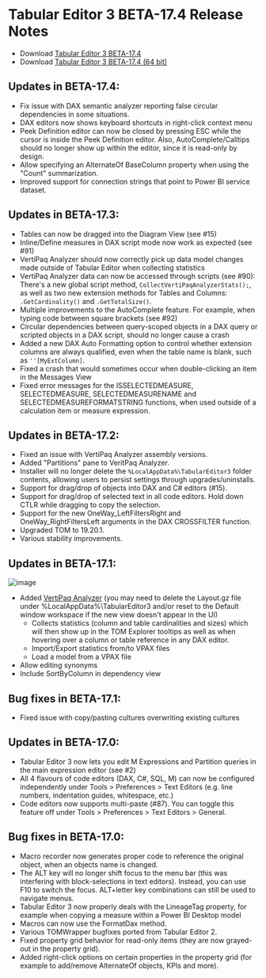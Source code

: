 # Tabular Editor 3 BETA-17.4 Release Notes

- Download [Tabular Editor 3 BETA-17.4](https://cdn.tabulareditor.com/files/TabularEditor.3.BETA-17.4.x86.msi)
- Download [Tabular Editor 3 BETA-17.4 (64 bit)](https://cdn.tabulareditor.com/files/TabularEditor.3.BETA-17.4.x64.msi)

## Updates in BETA-17.4:

- Fix issue with DAX semantic analyzer reporting false circular dependencies in some situations.
- DAX editors now shows keyboard shortcuts in right-click context menu
- Peek Definition editor can now be closed by pressing ESC while the cursor is inside the Peek Definition editor. Also, AutoComplete/Calltips should no longer show up within the editor, since it is read-only by design.
- Allow specifying an AlternateOf BaseColumn property when using the "Count" summarization.
- Improved support for connection strings that point to Power BI service dataset.

## Updates in BETA-17.3:

- Tables can now be dragged into the Diagram View (see #15)
- Inline/Define measures in DAX script mode now work as expected (see #91)
- VertiPaq Analyzer should now correctly pick up data model changes made outside of Tabular Editor when collecting statistics
- VertiPaq Analyzer data can now be accessed through scripts (see #90): There's a new global script method, `CollectVertiPaqAnalyzerStats();`, as well as two new extension methods for Tables and Columns: `.GetCardinality()` and `.GetTotalSize()`.
- Multiple improvements to the AutoComplete feature. For example, when typing code between square brackets (see #92)
- Circular dependencies between query-scoped objects in a DAX query or scripted objects in a DAX script, should no longer cause a crash
- Added a new DAX Auto Formatting option to control whether extension columns are always qualified, even when the table name is blank, such as `''[MyExtColumn]`.
- Fixed a crash that would sometimes occur when double-clicking an item in the Messages View
- Fixed error messages for the ISSELECTEDMEASURE, SELECTEDMEASURE, SELECTEDMEASURENAME and SELECTEDMEASUREFORMATSTRING functions, when used outside of a calculation item or measure expression.

## Updates in BETA-17.2:

- Fixed an issue with VertiPaq Analyzer assembly versions.
- Added "Partitions" pane to VeritPaq Analyzer.
- Installer will no longer delete the `%LocalAppData%\TabularEditor3` folder contents, allowing users to persist settings through upgrades/uninstalls.
- Support for drag/drop of objects into DAX and C# editors (#15).
- Support for drag/drop of selected text in all code editors. Hold down CTLR while dragging to copy the selection.
- Support for the new OneWay_LeftFiltersRight and OneWay_RightFiltersLeft arguments in the DAX CROSSFILTER function.
- Upgraded TOM to 19.20.1.
- Various stability improvements.

## Updates in BETA-17.1:

![image](https://user-images.githubusercontent.com/8976200/112887423-762b9900-90d3-11eb-8248-d9da55fe8fe3.png)

- Added [VertiPaq Analyzer](https://www.sqlbi.com/tools/vertipaq-analyzer/) (you may need to delete the Layout.gz file under %LocalAppData%\TabularEditor3 and/or reset to the Default window workspace if the new view doesn't appear in the UI)
  - Collects statistics (column and table cardinalities and sizes) which will then show up in the TOM Explorer tooltips as well as when hovering over a column or table reference in any DAX editor.
  - Import/Export statistics from/to VPAX files
  - Load a model from a VPAX file
- Allow editing synonyms
- Include SortByColumn in dependency view

## Bug fixes in BETA-17.1:

- Fixed issue with copy/pasting cultures overwriting existing cultures

## Updates in BETA-17.0:

- Tabular Editor 3 now lets you edit M Expressions and Partition queries in the main expression editor (see #2)
- All 4 flavours of code editors (DAX, C#, SQL, M) can now be configured independently under Tools > Preferences > Text Editors (e.g. line numbers, indentation guides, whitespace, etc.)
- Code editors now supports multi-paste (#87). You can toggle this feature off under Tools > Preferences > Text Editors > General.

## Bug fixes in BETA-17.0:

- Macro recorder now generates proper code to reference the original object, when an objects name is changed.
- The ALT key will no longer shift focus to the menu bar (this was interfering with block-selections in text editors). Instead, you can use F10 to switch the focus. ALT+letter key combinations can still be used to navigate menus.
- Tabular Editor 3 now properly deals with the LineageTag property, for example when copying a measure within a Power BI Desktop model
- Macros can now use the FormatDax method.
- Various TOMWrapper bugfixes ported from Tabular Editor 2.
- Fixed property grid behavior for read-only items (they are now grayed-out in the property grid).
- Added right-click options on certain properties in the property grid (for example to add/remove AlternateOf objects, KPIs and more).